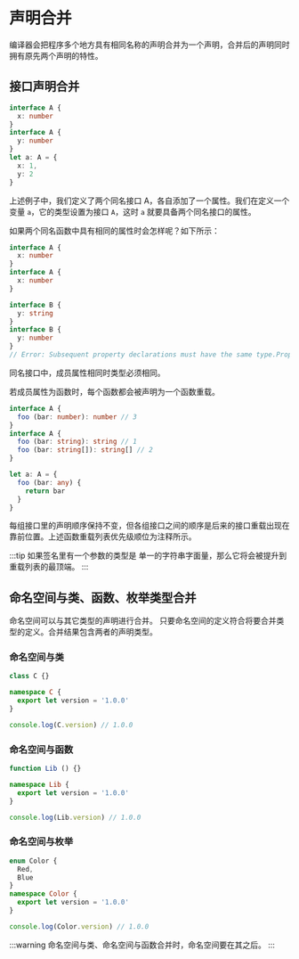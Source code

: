 # 声明合并

编译器会把程序多个地方具有相同名称的声明合并为一个声明，合并后的声明同时拥有原先两个声明的特性。

## 接口声明合并

```ts
interface A {
  x: number
}
interface A {
  y: number
}
let a: A = {
  x: 1,
  y: 2
}
```

上述例子中，我们定义了两个同名接口 A，各自添加了一个属性。我们在定义一个变量 `a`，它的类型设置为接口 `A`，这时 `a` 就要具备两个同名接口的属性。

如果两个同名函数中具有相同的属性时会怎样呢？如下所示：

```ts
interface A {
  x: number
}
interface A {
  x: number
}

interface B {
  y: string
}
interface B {
  y: number
}
// Error: Subsequent property declarations must have the same type.Property 'y' must be of type 'string', but here has type 'number'.
```

同名接口中，成员属性相同时类型必须相同。

若成员属性为函数时，每个函数都会被声明为一个函数重载。

```ts
interface A {
  foo (bar: number): number // 3
}
interface A {
  foo (bar: string): string // 1
  foo (bar: string[]): string[] // 2
}

let a: A = {
  foo (bar: any) {
    return bar
  }
}
```

每组接口里的声明顺序保持不变，但各组接口之间的顺序是后来的接口重载出现在靠前位置。上述函数重载列表优先级顺位为注释所示。

:::tip
如果签名里有一个参数的类型是 单一的字符串字面量，那么它将会被提升到重载列表的最顶端。
:::

## 命名空间与类、函数、枚举类型合并

命名空间可以与其它类型的声明进行合并。 只要命名空间的定义符合将要合并类型的定义。合并结果包含两者的声明类型。 

### 命名空间与类

```ts
class C {}

namespace C {
  export let version = '1.0.0'
}

console.log(C.version) // 1.0.0
```

### 命名空间与函数

```ts
function Lib () {}

namespace Lib {
  export let version = '1.0.0'
}

console.log(Lib.version) // 1.0.0
```

### 命名空间与枚举

```ts
enum Color {
  Red,
  Blue
}
namespace Color {
  export let version = '1.0.0'
}

console.log(Color.version) // 1.0.0
```

:::warning
命名空间与类、命名空间与函数合并时，命名空间要在其之后。
:::